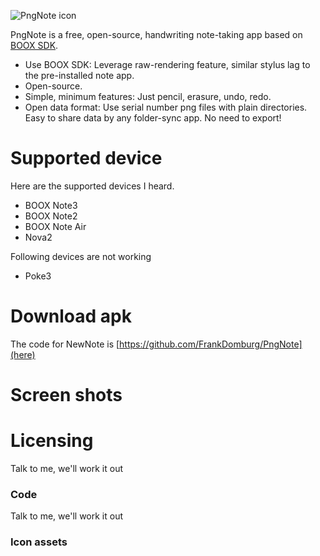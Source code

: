 ![PngNote icon](https://github.com/karino2/PngNote/raw/main/images/ic_launcher.png)

PngNote is a free, open-source, handwriting note-taking app based on [BOOX SDK](https://github.com/onyx-intl/OnyxAndroidDemo/blob/master/doc/Onyx-Pen-SDK.md).

- Use BOOX SDK: Leverage raw-rendering feature, similar stylus lag to the pre-installed note app.
- Open-source.
- Simple, minimum features: Just pencil, erasure, undo, redo.
- Open data format: Use serial number png files with plain directories. Easy to share data by any folder-sync app. No need to export!

# Supported device

Here are the supported devices I heard.

- BOOX Note3
- BOOX Note2
- BOOX Note Air
- Nova2

Following devices are not working

- Poke3


# Download apk

The code for NewNote is [https://github.com/FrankDomburg/PngNote](here)

# Screen shots

# Licensing

Talk to me, we'll work it out

### Code

Talk to me, we'll work it out

### Icon assets
